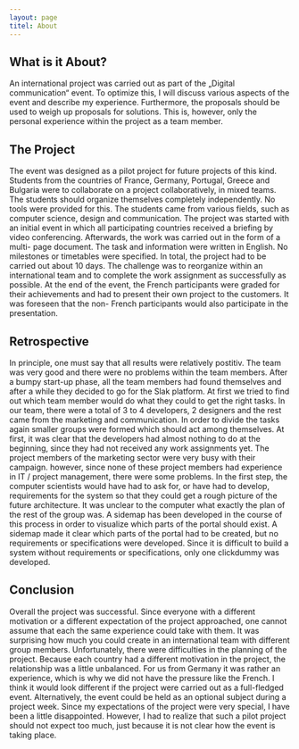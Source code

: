 ```yaml
---
layout: page
titel: About
---
```



## What is it About?

An international project was carried out as part of the „Digital communication“ event. To optimize this, I will discuss various aspects of the event and describe my experience. Furthermore, the proposals should be used to weigh up proposals for solutions. This is, however, only the personal experience within the project as a team member.

## The Project

The event was designed as a pilot project for future projects of this kind. Students from the countries
of France, Germany, Portugal, Greece and Bulgaria were to collaborate on a project collaboratively, in
mixed teams. The students should organize themselves completely independently. No tools were
provided for this. The students came from various fields, such as computer science, design and communication. The project was started with an initial event in which all participating countries received a briefing by video conferencing. Afterwards, the work was carried out in the form of a multi- page document. The task and information were written in English.
No milestones or timetables were specified. In total, the project had to be carried out about 10 days.
The challenge was to reorganize within an international team and to complete the work assignment
as successfully as possible. At the end of the event, the French participants were graded for their
achievements and had to present their own project to the customers. It was foreseen that the non-
French participants would also participate in the presentation.

## Retrospective

In principle, one must say that all results were relatively postitiv. The team was very good and there were no problems within the team members. After a bumpy start-up phase, all the team members had found themselves and after a while they decided to go for the Slak platform. At first we tried to find out which team member would do what they could to get the right tasks. In our team, there were
a total of 3 to 4 developers, 2 designers and the rest came from the marketing and communication.
In order to divide the tasks again smaller groups were formed which should act among themselves. At
first, it was clear that the developers had almost nothing to do at the beginning, since
they had not received any work assignments yet. The project members of the marketing sector were very busy with their campaign. however, since none of these project members had experience in IT / project management, there were some problems. In the first step, the computer scientists would have had to ask for, or have had to develop, requirements for the system so that they could get a rough picture of the future architecture. It was unclear to the computer what exactly the plan of the rest of the group was. A sidemap has been developed in the course of this process in order to visualize which parts of the portal should exist. A sidemap made it clear which parts of the portal had to be created, but no requirements or specifications were developed. Since it is difficult to build a system without requirements or specifications, only one clickdummy was developed.


## Conclusion

Overall the project was successful. Since everyone with a different motivation or a different
expectation of the project approached, one cannot assume that each the same experience could
take with them. It was surprising how much you could create in an international team with different
group members. Unfortunately, there were difficulties in the planning of the project. Because each
country had a different motivation in the project, the relationship was a little unbalanced. For us from
Germany it was rather an experience, which is why we did not have the pressure like the French. I
think it would look different if the project were carried out as a full-fledged event. Alternatively, the
event could be held as an optional subject during a project week.
Since my expectations of the project were very special, I have been a little disappointed. However, I
had to realize that such a pilot project should not expect too much, just because it is not clear how
the event is taking place.
